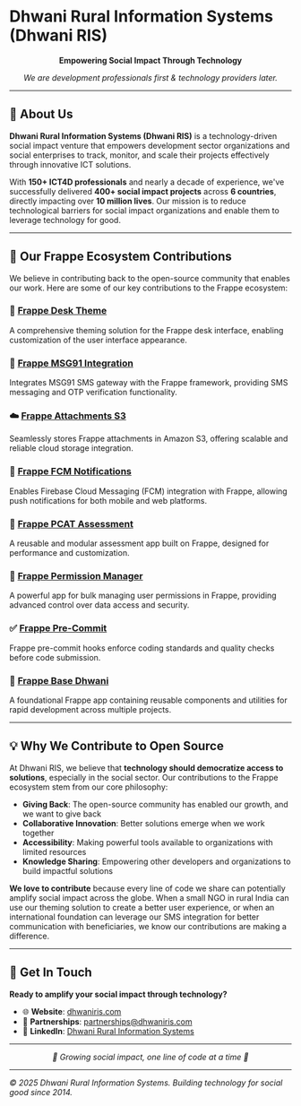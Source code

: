 # Dhwani Rural Information Systems (Dhwani RIS)

<p align="center">
  <strong>Empowering Social Impact Through Technology</strong>
</p>

<p align="center">
  <em>We are development professionals first & technology providers later.</em>
</p>

---

## 🌟 About Us

**Dhwani Rural Information Systems (Dhwani RIS)** is a technology-driven social impact venture that empowers development sector organizations and social enterprises to track, monitor, and scale their projects effectively through innovative ICT solutions.

With **150+ ICT4D professionals** and nearly a decade of experience, we've successfully delivered **400+ social impact projects** across **6 countries**, directly impacting over **10 million lives**. Our mission is to reduce technological barriers for social impact organizations and enable them to leverage technology for good.

---

## 🤝 Our Frappe Ecosystem Contributions

We believe in contributing back to the open-source community that enables our work. Here are some of our key contributions to the Frappe ecosystem:

### 🎨 [Frappe Desk Theme](https://github.com/dhwani-ris/frappe_desk_theme)  
A comprehensive theming solution for the Frappe desk interface, enabling customization of the user interface appearance.

### 📲 [Frappe MSG91 Integration](https://github.com/dhwani-ris/frappe_msg91_integration)  
Integrates MSG91 SMS gateway with the Frappe framework, providing SMS messaging and OTP verification functionality.

### ☁️ [Frappe Attachments S3](https://github.com/dhwani-ris/frappe-attachments-s3)  
Seamlessly stores Frappe attachments in Amazon S3, offering scalable and reliable cloud storage integration.

### 🔔 [Frappe FCM Notifications](https://github.com/dhwani-ris/frappe_fcm_notification)  
Enables Firebase Cloud Messaging (FCM) integration with Frappe, allowing push notifications for both mobile and web platforms.

### 📘 [Frappe PCAT Assessment](https://github.com/dhwani-ris/frappe_pcat_assessment)  
A reusable and modular assessment app built on Frappe, designed for performance and customization.

### 🔐 [Frappe Permission Manager](https://github.com/dhwani-ris/frappe_permission_manager)  
A powerful app for bulk managing user permissions in Frappe, providing advanced control over data access and security.

### ✅ [Frappe Pre-Commit](https://github.com/dhwani-ris/frappe-pre-commit)  
Frappe pre-commit hooks enforce coding standards and quality checks before code submission.

### 🧱 [Frappe Base Dhwani](https://github.com/dhwani-ris/dhwani_frappe_base)  
A foundational Frappe app containing reusable components and utilities for rapid development across multiple projects.

---

## 💡 Why We Contribute to Open Source

At Dhwani RIS, we believe that **technology should democratize access to solutions**, especially in the social sector. Our contributions to the Frappe ecosystem stem from our core philosophy:

- **Giving Back**: The open-source community has enabled our growth, and we want to give back
- **Collaborative Innovation**: Better solutions emerge when we work together
- **Accessibility**: Making powerful tools available to organizations with limited resources
- **Knowledge Sharing**: Empowering other developers and organizations to build impactful solutions

**We love to contribute** because every line of code we share can potentially amplify social impact across the globe. When a small NGO in rural India can use our theming solution to create a better user experience, or when an international foundation can leverage our SMS integration for better communication with beneficiaries, we know our contributions are making a difference.

---

## 📧 Get In Touch

**Ready to amplify your social impact through technology?**

- 🌐 **Website**: [dhwaniris.com](https://dhwaniris.com)
- 📧 **Partnerships**: partnerships@dhwaniris.com
- 💼 **LinkedIn**: [Dhwani Rural Information Systems](https://in.linkedin.com/company/dhwaniris)

---

<p align="center">
  <em>🌱 Growing social impact, one line of code at a time 🌱</em>
</p>

---

*© 2025 Dhwani Rural Information Systems. Building technology for social good since 2014.*
